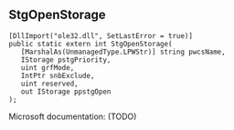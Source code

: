 ## StgOpenStorage

```
[DllImport("ole32.dll", SetLastError = true)]
public static extern int StgOpenStorage(
   [MarshalAs(UnmanagedType.LPWStr)] string pwcsName,
   IStorage pstgPriority,
   uint grfMode,
   IntPtr snbExclude,
   uint reserved,
   out IStorage ppstgOpen
);
```

Microsoft documentation: (TODO)
